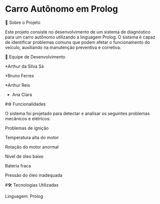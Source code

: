 # Carro Autônomo em Prolog

📌 Sobre o Projeto

Este projeto consiste no desenvolvimento de um sistema de diagnóstico para um carro autônomo utilizando a linguagem Prolog. O sistema é capaz de identificar problemas comuns que podem afetar o funcionamento do veículo, auxiliando na manutenção preventiva e corretiva.

👥 Equipe de Desenvolvimento

*Arthur da Silva Sá

*Bruno Ferres

*Arthur Reis

* Ana Clara

#⚙️ Funcionalidades

O sistema foi projetado para detectar e analisar os seguintes problemas mecânicos e elétricos:

Problemas de ignição

Temperatura alta do motor

Rotação do motor anormal

Nível de óleo baixo

Bateria fraca

Pressão do óleo inadequada

#🛠 Tecnologias Utilizadas

Linguagem: Prolog
